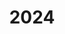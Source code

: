 ---
title: "2024"
collection: publications
permalink: /publication/2010-10-01-paper
excerpt: "<br/><img src='/images/2023-7.png' alt='www' width='300' height='200' style='float:left'>"
paperurl: ' '
citation: 'Weiming Wang, Qi Li, Baojun Li, Xiuping Liu. (2024). &quot;Height Restriction Bar Detection via Deformable YOLOv5s.&quot; <i>Under review</i> 2024. '
---
